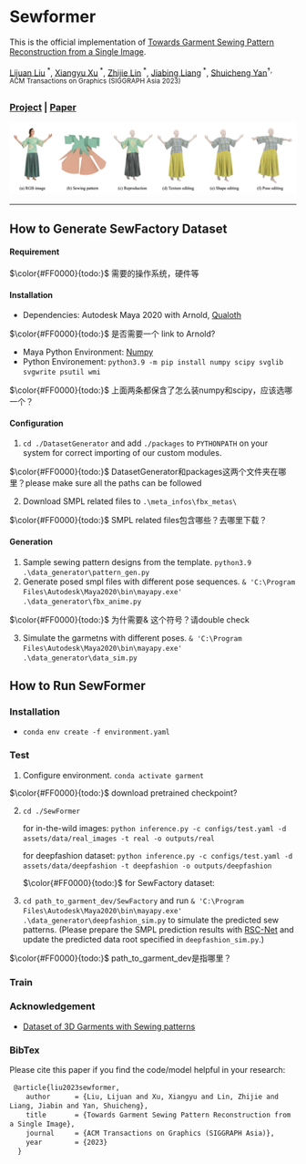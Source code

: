 # Sewformer
This is the official implementation of [Towards Garment Sewing Pattern Reconstruction from a Single Image](https://arxiv.org/abs/2311.04218v1).

[Lijuan Liu](https://scholar.google.com/citations?user=nANxp5wAAAAJ&hl=en)<sup> *</sup>,
[Xiangyu Xu](https://xuxy09.github.io/)<sup> *</sup>,
[Zhijie Lin](https://scholar.google.com/citations?user=xXMj6_EAAAAJ&hl=zh-CN)<sup> *</sup>,
[Jiabing Liang]()<sup> *</sup>,
[Shuicheng Yan](https://yanshuicheng.info/)<sup>&dagger;<sup></sup>,  
ACM Transactions on Graphics (SIGGRAPH Asia 2023)

### [Project](https://sewformer.github.io/) | [Paper](https://arxiv.org/abs/2311.04218v1)

<img src="SewFactory/assets/representative.jpg">

---------------------------
## How to Generate SewFactory Dataset

#### Requirement 
$\color{#FF0000}{todo:}$ 需要的操作系统，硬件等

#### Installation

* Dependencies: Autodesk Maya 2020 with Arnold, [Qualoth](http://www.fxgear.net/vfx-software?locale=en) 

$\color{#FF0000}{todo:}$ 是否需要一个 link to Arnold?

* Maya Python Environment: [Numpy](https://forums.autodesk.com/t5/maya-programming/guide-how-to-install-numpy-scipy-in-maya-windows-64-bit/td-p/5796722)
* Python Environement: `python3.9 -m pip install numpy scipy svglib svgwrite psutil wmi`

$\color{#FF0000}{todo:}$ 上面两条都保含了怎么装numpy和scipy，应该选哪一个？

#### Configuration

1. `cd ./DatasetGenerator` and add `./packages` to `PYTHONPATH` on your system for correct importing of our custom modules.

$\color{#FF0000}{todo:}$ DatasetGenerator和packages这两个文件夹在哪里？please make sure all the paths can be followed

2. Download SMPL related files to `.\meta_infos\fbx_metas\`

$\color{#FF0000}{todo:}$ SMPL related files包含哪些？去哪里下载？



#### Generation
1. Sample sewing pattern designs from the template.
`python3.9 .\data_generator\pattern_gen.py`
2. Generate posed smpl files with different pose sequences.
`& 'C:\Program Files\Autodesk\Maya2020\bin\mayapy.exe' .\data_generator\fbx_anime.py`

$\color{#FF0000}{todo:}$ 为什需要& 这个符号？请double check

3. Simulate the garmetns with different poses.
`& 'C:\Program Files\Autodesk\Maya2020\bin\mayapy.exe' .\data_generator\data_sim.py`

## How to Run SewFormer

### Installation
* `conda env create -f environment.yaml`

### Test
1. Configure environment. `conda activate garment`

$\color{#FF0000}{todo:}$ download pretrained checkpoint?

2. `cd ./SewFormer` 

    for in-the-wild images:
    `python inference.py -c configs/test.yaml -d assets/data/real_images -t real -o outputs/real` 

    for deepfashion dataset:
    `python inference.py -c configs/test.yaml -d assets/data/deepfashion -t deepfashion -o outputs/deepfashion` 

    $\color{#FF0000}{todo:}$ for SewFactory dataset:

3. `cd path_to_garment_dev/SewFactory` and run `& 'C:\Program Files\Autodesk\Maya2020\bin\mayapy.exe' .\data_generator\deepfashion_sim.py` to simulate the predicted sew patterns. (Please prepare the SMPL prediction results with [RSC-Net](https://github.com/xuxy09/RSC-Net) and update the predicted data root specified in `deepfashion_sim.py`.)

$\color{#FF0000}{todo:}$ path_to_garment_dev是指哪里？

### Train


### Acknowledgement
- [Dataset of 3D Garments with Sewing patterns](https://github.com/maria-korosteleva/Garment-Pattern-Generator/tree/master)


### BibTex
Please cite this paper if you find the code/model helpful in your research:
```
 @article{liu2023sewformer,
    author      = {Liu, Lijuan and Xu, Xiangyu and Lin, Zhijie and Liang, Jiabin and Yan, Shuicheng},
    title       = {Towards Garment Sewing Pattern Reconstruction from a Single Image},
    journal     = {ACM Transactions on Graphics (SIGGRAPH Asia)},
    year        = {2023}
  }
```



